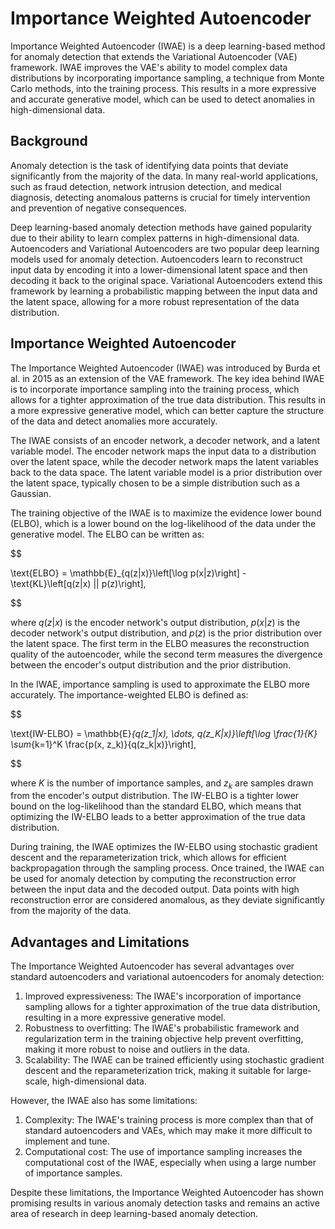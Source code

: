 # Importance Weighted Autoencoder

Importance Weighted Autoencoder (IWAE) is a deep learning-based method for anomaly detection that extends the Variational Autoencoder (VAE) framework. IWAE improves the VAE's ability to model complex data distributions by incorporating importance sampling, a technique from Monte Carlo methods, into the training process. This results in a more expressive and accurate generative model, which can be used to detect anomalies in high-dimensional data.

## Background

Anomaly detection is the task of identifying data points that deviate significantly from the majority of the data. In many real-world applications, such as fraud detection, network intrusion detection, and medical diagnosis, detecting anomalous patterns is crucial for timely intervention and prevention of negative consequences.

Deep learning-based anomaly detection methods have gained popularity due to their ability to learn complex patterns in high-dimensional data. Autoencoders and Variational Autoencoders are two popular deep learning models used for anomaly detection. Autoencoders learn to reconstruct input data by encoding it into a lower-dimensional latent space and then decoding it back to the original space. Variational Autoencoders extend this framework by learning a probabilistic mapping between the input data and the latent space, allowing for a more robust representation of the data distribution.

## Importance Weighted Autoencoder

The Importance Weighted Autoencoder (IWAE) was introduced by Burda et al. in 2015 as an extension of the VAE framework. The key idea behind IWAE is to incorporate importance sampling into the training process, which allows for a tighter approximation of the true data distribution. This results in a more expressive generative model, which can better capture the structure of the data and detect anomalies more accurately.

The IWAE consists of an encoder network, a decoder network, and a latent variable model. The encoder network maps the input data to a distribution over the latent space, while the decoder network maps the latent variables back to the data space. The latent variable model is a prior distribution over the latent space, typically chosen to be a simple distribution such as a Gaussian.

The training objective of the IWAE is to maximize the evidence lower bound (ELBO), which is a lower bound on the log-likelihood of the data under the generative model. The ELBO can be written as:


$$

\text{ELBO} = \mathbb{E}_{q(z|x)}\left[\log p(x|z)\right] - \text{KL}\left[q(z|x) || p(z)\right],

$$


where $q(z|x)$ is the encoder network's output distribution, $p(x|z)$ is the decoder network's output distribution, and $p(z)$ is the prior distribution over the latent space. The first term in the ELBO measures the reconstruction quality of the autoencoder, while the second term measures the divergence between the encoder's output distribution and the prior distribution.

In the IWAE, importance sampling is used to approximate the ELBO more accurately. The importance-weighted ELBO is defined as:


$$

\text{IW-ELBO} = \mathbb{E}_{q(z_1|x), \dots, q(z_K|x)}\left[\log \frac{1}{K} \sum_{k=1}^K \frac{p(x, z_k)}{q(z_k|x)}\right],

$$


where $K$ is the number of importance samples, and $z_k$ are samples drawn from the encoder's output distribution. The IW-ELBO is a tighter lower bound on the log-likelihood than the standard ELBO, which means that optimizing the IW-ELBO leads to a better approximation of the true data distribution.

During training, the IWAE optimizes the IW-ELBO using stochastic gradient descent and the reparameterization trick, which allows for efficient backpropagation through the sampling process. Once trained, the IWAE can be used for anomaly detection by computing the reconstruction error between the input data and the decoded output. Data points with high reconstruction error are considered anomalous, as they deviate significantly from the majority of the data.

## Advantages and Limitations

The Importance Weighted Autoencoder has several advantages over standard autoencoders and variational autoencoders for anomaly detection:

1. Improved expressiveness: The IWAE's incorporation of importance sampling allows for a tighter approximation of the true data distribution, resulting in a more expressive generative model.
2. Robustness to overfitting: The IWAE's probabilistic framework and regularization term in the training objective help prevent overfitting, making it more robust to noise and outliers in the data.
3. Scalability: The IWAE can be trained efficiently using stochastic gradient descent and the reparameterization trick, making it suitable for large-scale, high-dimensional data.

However, the IWAE also has some limitations:

1. Complexity: The IWAE's training process is more complex than that of standard autoencoders and VAEs, which may make it more difficult to implement and tune.
2. Computational cost: The use of importance sampling increases the computational cost of the IWAE, especially when using a large number of importance samples.

Despite these limitations, the Importance Weighted Autoencoder has shown promising results in various anomaly detection tasks and remains an active area of research in deep learning-based anomaly detection.
